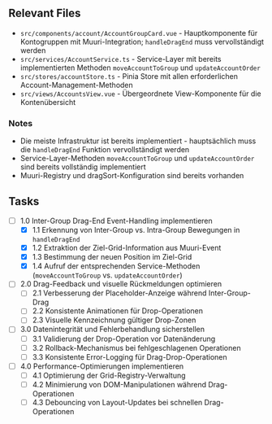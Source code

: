 ## Relevant Files

- `src/components/account/AccountGroupCard.vue` - Hauptkomponente für Kontogruppen mit Muuri-Integration; `handleDragEnd` muss vervollständigt werden
- `src/services/AccountService.ts` - Service-Layer mit bereits implementierten Methoden `moveAccountToGroup` und `updateAccountOrder`
- `src/stores/accountStore.ts` - Pinia Store mit allen erforderlichen Account-Management-Methoden
- `src/views/AccountsView.vue` - Übergeordnete View-Komponente für die Kontenübersicht

### Notes

- Die meiste Infrastruktur ist bereits implementiert - hauptsächlich muss die `handleDragEnd` Funktion vervollständigt werden
- Service-Layer-Methoden `moveAccountToGroup` und `updateAccountOrder` sind bereits vollständig implementiert
- Muuri-Registry und dragSort-Konfiguration sind bereits vorhanden

## Tasks

- [ ] 1.0 Inter-Group Drag-End Event-Handling implementieren
  - [x] 1.1 Erkennung von Inter-Group vs. Intra-Group Bewegungen in `handleDragEnd`
  - [x] 1.2 Extraktion der Ziel-Grid-Information aus Muuri-Event
  - [x] 1.3 Bestimmung der neuen Position im Ziel-Grid
  - [x] 1.4 Aufruf der entsprechenden Service-Methoden (`moveAccountToGroup` vs. `updateAccountOrder`)
- [ ] 2.0 Drag-Feedback und visuelle Rückmeldungen optimieren
  - [ ] 2.1 Verbesserung der Placeholder-Anzeige während Inter-Group-Drag
  - [ ] 2.2 Konsistente Animationen für Drop-Operationen
  - [ ] 2.3 Visuelle Kennzeichnung gültiger Drop-Zonen
- [ ] 3.0 Datenintegrität und Fehlerbehandlung sicherstellen
  - [ ] 3.1 Validierung der Drop-Operation vor Datenänderung
  - [ ] 3.2 Rollback-Mechanismus bei fehlgeschlagenen Operationen
  - [ ] 3.3 Konsistente Error-Logging für Drag-Drop-Operationen
- [ ] 4.0 Performance-Optimierungen implementieren
  - [ ] 4.1 Optimierung der Grid-Registry-Verwaltung
  - [ ] 4.2 Minimierung von DOM-Manipulationen während Drag-Operationen
  - [ ] 4.3 Debouncing von Layout-Updates bei schnellen Drag-Operationen
